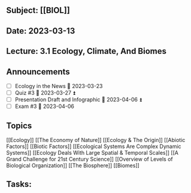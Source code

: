 ## Subject: [[BIOL]]
## Date: 2023-03-13
## Lecture: 3.1 Ecology, Climate, And Biomes

## Announcements
- [ ] Ecology in the News 📅 2023-03-23
- [ ] Quiz #3 📅 2023-03-27 ⏫ 
- [ ] Presentation Draft and Infographic 📅 2023-04-06 ⏫ 
- [ ] Exam #3 📅 2023-04-06

## Topics
[[Ecology]]
[[The Economy of Nature]]
[[Ecology & The Origin]]
[[Abiotic Factors]]
[[Biotic Factors]]
[[Ecological Systems Are Complex Dynamic Systems]]
[[Ecology Deals With Large Spatial & Temporal Scales]]
[[A Grand Challenge for 21st Century Science]]
[[Overview of Levels of Biological Organization]]
[[The Biosphere]]
[[Biomes]]

## Tasks: